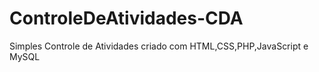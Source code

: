 # ControleDeAtividades-CDA
Simples Controle de Atividades criado com HTML,CSS,PHP,JavaScript e MySQL
